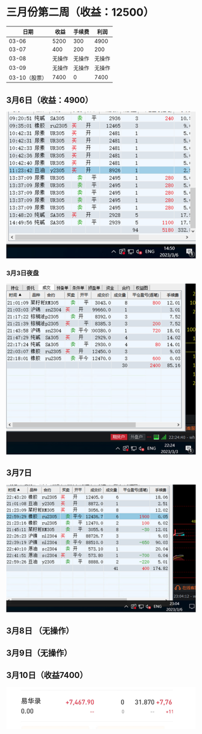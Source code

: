 # 三月份第二周（收益：12500）

| 日期          | 收益   | 手续费 | 利润   |
| ------------- | ------ | ------ | ------ |
| 03-06         | 5200   | 300    | 4900   |
| 03-07         | 400    | 200    | 200    |
| 03-08         | 无操作 | 无操作 | 无操作 |
| 03-09         | 无操作 | 无操作 | 无操作 |
| 03-10（股票） | 7400   | 0      | 7400   |



## 3月6日（收益：4900）

![20230306](../../images/202303/20230306.png)

### 3月3日夜盘

![20230303-夜盘](../../images/202303/20230303-夜盘.png)





## 3月7日

![20230306-夜盘](../../images/202303/20230306-夜盘.png)



## 3月8日 （无操作）

## 3月9日（无操作）

## 3月10日（收益7400）

![20230310-股票](../../images/202303/20230310-股票.png)
